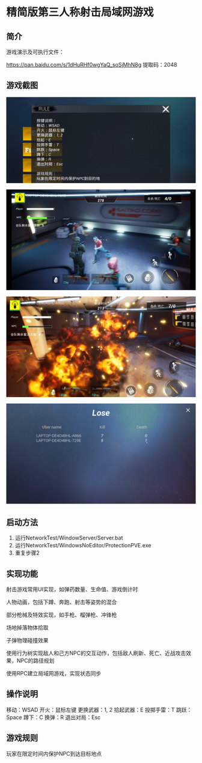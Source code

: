 # 精简版第三人称射击局域网游戏

## 简介

游戏演示及可执行文件：

https://pan.baidu.com/s/1dHuRHf0wgYaQ_soSjMhN8g 提取码：2048

## 游戏截图
![](https://github.com/olleh-dlrow/ProtectionPVE/blob/master/readme/QQ%E6%88%AA%E5%9B%BE20220825151302.jpg)

![](https://github.com/olleh-dlrow/ProtectionPVE/blob/master/readme/QQ%E6%88%AA%E5%9B%BE20220825151640.jpg)

![](https://github.com/olleh-dlrow/ProtectionPVE/blob/master/readme/QQ%E6%88%AA%E5%9B%BE20220825151857.jpg)

![](https://github.com/olleh-dlrow/ProtectionPVE/blob/master/readme/QQ%E6%88%AA%E5%9B%BE20220825151928.jpg)

## 启动方法

1. 运行NetworkTest/WindowServer/Server.bat
1. 运行NetworkTest/WindowsNoEditor/ProtectionPVE.exe
1. 重复步骤2

## 实现功能
射击游戏常用UI实现，如弹药数量、生命值、游戏倒计时

人物动画，包括下蹲、奔跑、射击等姿势的混合

部分枪械及特效实现，如手枪、榴弹枪、冲锋枪

场地掉落物体拾取

子弹物理碰撞效果

使用行为树实现敌人和己方NPC的交互动作，包括敌人刷新、死亡、近战攻击效果，NPC的路径规划

使用RPC建立局域网游戏，实现状态同步

## 操作说明

移动：WSAD
开火：鼠标左键
更换武器：1, 2
拾起武器：E
投掷手雷：T
跳跃：Space
蹲下：C
换弹：R
退出对局：Esc

## 游戏规则

玩家在限定时间内保护NPC到达目标地点

